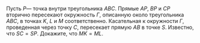 Пусть $P$— точка внутри треугольника $ABC$. Прямые $AP$, $BP$ и $CP$ вторично пересекают окружность $\Gamma$, описанную около треугольника $ABC$, в точках $K$, $L$ и $M$ соответственно. Касательная к окружности $\Gamma$, проведенная через точку $C$, пересекает прямую $AB$ в точке $S$. Известно, что $SC=SP$. Докажите, что $MK=ML$.